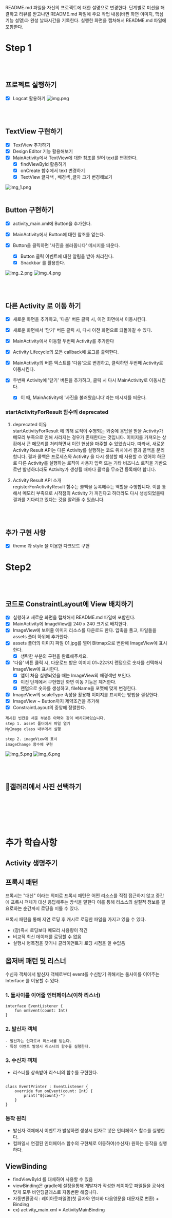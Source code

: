 README.md 파일을 자신의 프로젝트에 대한 설명으로 변경한다. 단계별로 미션을 해결하고 리뷰를 받고나면 README.md 파일에 주요 작업 내용(바뀐 화면 이미지, 핵심 기능
설명)과 완성 날짜시간을 기록한다. 실행한 화면을 캡처해서 README.md 파일에 포함한다.

# Step 1

<br></br>

## 프로젝트 실행하기

- [x] Logcat 활용하기
  ![img.png](img.png)

<br></br>

## TextView 구현하기

- [x] TextView 추가하기
- [x] Design Editor 기능 활용해보기
- [x] MainActivity에서 TextView에 대한 참조를 얻어 text를 변경한다.
    - [x] findViewById 활용하기
    - [x] onCreate 함수에서 text 변경하기
    - [x] TextView 글자색 , 배경색 ,글자 크기 변경해보기

![img_1.png](img_1.png)
<br></br>

## Button 구현하기

- [x] activity_main.xml에 Button을 추가한다.

- [x] MainActivity에서 Button에 대한 참조를 얻는다.
- [x] Button을 클릭하면 '사진을 불러옵니다' 메시지를 띄운다.
    - [x] Button 클릭 이벤트에 대한 알림을 받아 처리한다.
    - [x] Snackbar 를 활용한다.

![img_2.png](img_2.png)
![img_4.png](img_4.png)

<br></br>

## 다른 Activity 로 이동 하기

- [x] 새로운 화면을 추가하고, '다음' 버튼 클릭 시, 이전 화면에서 이동시킨다.
- [x] 새로운 화면에서 '닫기' 버튼 클릭 시, 다시 이전 화면으로 되돌아갈 수 있다.


- [x] MainActivity에서 이동할 두번째 Activity를 추가한다
- [x] Activity Lifecycle의 모든 callback에 로그를 출력한다.
- [x] MainActivity의 버튼 텍스트를 '다음'으로 변경하고, 클릭하면 두번째 Activity로 이동시킨다.
- [x] 두번째 Activity에 '닫기' 버튼을 추가하고, 클릭 시 다시 MainActivity로 이동시킨다.
    - [x] 이 때, MainActivity에 '사진을 불러왔습니다'라는 메시지를 띄운다.

### startActivityForResult 함수의 deprecated

1. deprecated 이유   
   startActivityForResult 에 의해 로직이 수행되는 와중에 응답을 받을 Activity가 메모리 부족으로 인해 사라지는 경우가 존재한다는 것입니다. 이미지를
   가져오는 상황에서 큰 메모리를 처리하면서 이런 현상을 마주할 수 있었습니다. 따라서, 새로운 Activity Result API는 다른 Activity를 실행하는 코드
   위치에서 결과 콜백을 분리합니다. 결과 콜백은 프로세스와 Activity 을 다시 생성할 때 사용할 수 있어야 하므로 다른 Activity를 실행하는 로직이 사용자 입력 또는
   기타 비즈니스 로직을 기반으로만 발생하더라도 Activity가 생성될 때마다 콜백을 무조건 등록해야 합니다.

2. Activity Result API 소개  
   registerForActivityResult 함수는 콜백을 등록해주는 역할을 수행합니다. 이를 통해서 메모리 부족으로 시작점의 Activity 가 꺼진다고 하더라도 다시
   생성되었을때 결과를 기다리고 있다는 것을 알려줄 수 있습니다.

<br></br>

## 추가 구현 사항

- [x] theme 과 style 을 이용한 다크모드 구현

# Step2

<br></br>

## 코드로 ConstraintLayout에 View 배치하기

- [x] 실행하고 새로운 화면을 캡처해서 README.md 파일에 포함한다.
- [X] MainActivity에 ImageView를 240 x 240 크기로 배치한다.
- [X] ImageView에 보여줄 이미지 리소스를 다운로드 한다. 압축을 풀고, 파일들을 assets 폴더 하위에 추가한다.
- [X] assets 폴더의 이미지 파일 01.jpg를 열어 Bitmap으로 변환해 ImageView에 표시한다.
    - [X] 생략한 부분의 구현을 완료해주세요.
- [x] '다음' 버튼 클릭 시, 다운로드 받은 이미지 01~22까지 랜덤으로 숫자를 선택해서 ImageView에 표시한다.
    - [x] 앱이 처음 실행되었을 때는 ImageView의 배경색만 보인다.
    - [x] 이전 단계에서 구현했던 화면 이동 기능은 제거한다.
    - [x] 랜덤으로 숫자를 생성하고, fileName을 포맷에 맞게 변경한다.
- [X] ImageView의 scaleType 속성을 활용해 이미지를 표시하는 방법을 결정한다.
- [x] ImageView ~ Button까지 제약조건을 추가해
- [x] ConstraintLayout의 중앙에 정렬한다.

```
제시된 빈칸을 체운 부분은 아래와 같이 배치되어있습니다.
step 1. asset 폴더에서 파일 열기 
MyImage class 내부에서 실행

step 2. imageView에 표시
imageChange 함수에 구현
```

![img_5.png](img_5.png)
![img_6.png](img_6.png)

<br></br>

## 갤러리에서 사진 선택하기



<br></br>

<br></br>

# 추가 학습사항

## Activity 생명주기

## 프록시 패턴

프록시는 "대신" 이라는 의미로 프록시 패턴은 어떤 리소스를 직접 접근하지 않고 중간에 프록시 객체가 대신 응답해주는 방식을 말한다 이를 통해 리소스의 실질적 정보를 필요로하는
순간까지 로딩을 미룰 수 있다.

프록시 패턴을 통해 지연 로딩 후 캐시로 로딩한 파일을 가지고 있을 수 있다.

- (장)즉시 로딩보다 메모리 사용량이 적긴
- 비교적 최신 데이터를 로딩할 수 없음
- 실행시 병목점을 찾거나 클라이언트가 로딩 시점을 알 수없음

## 옵저버 패턴 및 리스너

수신자 객체에서 발신자 객체로부터 event를 수신받기 위해서는 둘사이를 이어주는 Interface 를 이용할 수 있다.

### 1. 둘사이를 이어줄 인터페이스(이하 리스너)

```
interface EventListener {
    fun onEvent(count: Int)
}
```

### 2. 발신자 객체

    - 발신자는 인자로서 리스너를 받는다.
    - 특정 이벤트 발생시 리스너의 함수를 실행한다.

### 3. 수신자 객체

- 리스너를 상속받아 리스너의 함수를 구현한다.

```

class EventPrinter : EventListener {
    override fun onEvent(count: Int) {
        print("${count}-")
    }
}
```

### 동작 원리

- 발신자 객체에서 이벤트가 발생하면 생성시 인자로 넣은 인터페이스 함수를 실행한다.
- 컴파일시 연결된 인터페이스 함수의 구현체로 이동하여(수신자) 원하는 동작을 실행하다.  

## ViewBinding
- findViewById 를 대체하여 사용할 수 있음
- viewBinding은 gradle에 설정을통해 개발자가 작성한 레이아웃 파일들을 공식에 맞게 모두 바인딩클래스로 자동변환 해줍니다.
- 자동변환공식 : 레이아웃파일명(첫 글자와 언더바 다음영문을 대문자로 변환) + Binding
- ex) activity_main.xml = ActivityMainBinding
